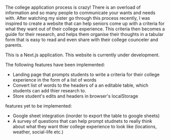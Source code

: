 The college application process is crazy! There is an overload of information and so many people to communicate your wants and needs with. After watching my sister go through this process recently, I was inspired to create a website that can help seniors come up with a criteria for what they want out of their college experience. This criteria then becomes a guide for their research, and helps them organise their thoughts in a tabular form that is easy to read and even share with their college counceler and parents.

This is a Next.js application.
This website is currently under development. 

The following features have been implemented:
- Landing page that prompts students to write a criteria for their college experience in the form of a list of words
- Convert list of words to the headers of a an editable table, which students can add thier research to.
- Store student's edits and headers in browser's localStorage

features yet to be implemented:
- Google sheet integration (inorder to export the table to google sheets)
- A survey of questions that can help prompt studnets to really think about what they want thier college experience to look like (locations, weather, social-life etc.)


